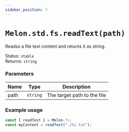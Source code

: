 ```yaml
---
sidebar_position: 7
---
```


# `Melon.std.fs.readText(path)`

Readss a file text content and returns it as string.

Status: `stable` <br />
Returns: `string`

### Parameters

| Name | Type | Description |
| ---- | ---- | ----------- |
| path | `string` | The target path to the file |

### Example usage

```ts
const { readText } = Melon.fs;
const myContent = readText("./hi.txt");
```